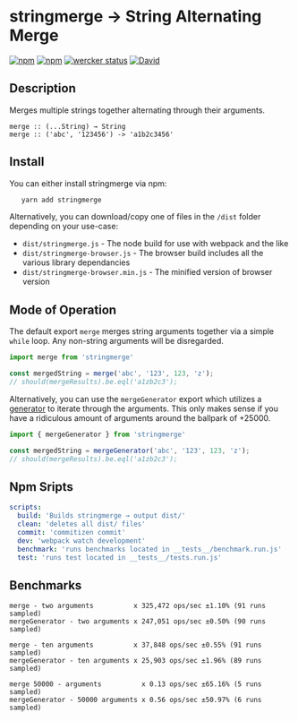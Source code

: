# stringmerge → String Alternating Merge
[![npm](https://img.shields.io/npm/l/stringmerge.svg)](https://github.com/artisin/stringmerge/blob/master/LICENSE.txt)
[![npm](https://img.shields.io/npm/v/stringmerge.svg)](https://www.npmjs.com/package/stringmerge)
[![wercker status](https://app.wercker.com/status/a668f191696fe6b304f81c996a083c8c/s/master "wercker status")](https://app.wercker.com/project/byKey/a668f191696fe6b304f81c996a083c8c)
[![David](https://img.shields.io/david/artisin/stringmerge.svg)](https://github.com/artisin/stringmerge/blob/master/package.json)


## Description

Merges multiple strings together alternating through their arguments.

```
merge :: (...String) → String
merge :: ('abc', '123456') -> 'a1b2c3456'
```


## Install

You can either install stringmerge via npm:

```bash
   yarn add stringmerge 
```

Alternatively, you can download/copy one of files in the `/dist` folder depending on your use-case:

+ `dist/stringmerge.js` - The node build for use with webpack and the like
+ `dist/stringmerge-browser.js` - The browser build includes all the various library dependancies
+ `dist/stringmerge-browser.min.js` - The minified version of browser version


## Mode of Operation

The default export `merge` merges string arguments together via a simple `while` loop. Any non-string arguments will be disregarded.

```js
import merge from 'stringmerge'

const mergedString = merge('abc', '123', 123, 'z');
// should(mergeResults).be.eql('a1zb2c3');
```

Alternatively, you can use the `mergeGenerator` export which utilizes a [generator](https://developer.mozilla.org/en-US/docs/Web/JavaScript/Guide/Iterators_and_Generators) to iterate through the arguments. This only makes sense if you have a ridiculous amount of arguments around the ballpark of +25000.

```js
import { mergeGenerator } from 'stringmerge'

const mergedString = mergeGenerator('abc', '123', 123, 'z');
// should(mergeResults).be.eql('a1zb2c3');
```


## Npm Sripts

```yaml
scripts:
  build: 'Builds stringmerge → output dist/'
  clean: 'deletes all dist/ files'
  commit: 'commitizen commit'
  dev: 'webpack watch development'
  benchmark: 'runs benchmarks located in __tests__/benchmark.run.js'
  test: 'runs test located in __tests__/tests.run.js'
```


## Benchmarks

```
merge - two arguments          x 325,472 ops/sec ±1.10% (91 runs sampled)
mergeGenerator - two arguments x 247,051 ops/sec ±0.50% (90 runs sampled)
```

```
merge - ten arguments          x 37,848 ops/sec ±0.55% (91 runs sampled)
mergeGenerator - ten arguments x 25,903 ops/sec ±1.96% (89 runs sampled)
```

```
merge 50000 - arguments          x 0.13 ops/sec ±65.16% (5 runs sampled)
mergeGenerator - 50000 arguments x 0.56 ops/sec ±50.97% (6 runs sampled)
```
